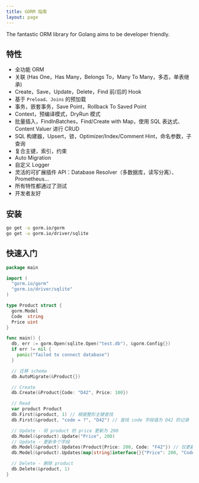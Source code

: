 ```yaml
---
title: GORM 指南
layout: page
---
```


The fantastic ORM library for Golang aims to be developer friendly.

## 特性

* 全功能 ORM
* 关联 (Has One，Has Many，Belongs To，Many To Many，多态，单表继承)
* Create，Save，Update，Delete，Find 前/后的 Hook
* 基于 `Preload`、`Joins` 的预加载
* 事务，嵌套事务，Save Point，Rollback To Saved Point
* Context，预编译模式，DryRun 模式
* 批量插入，FindInBatches，Find/Create with Map，使用 SQL 表达式、Content Valuer 进行 CRUD
* SQL 构建器，Upsert，锁，Optimizer/Index/Comment Hint，命名参数，子查询
* 复合主键，索引，约束
* Auto Migration
* 自定义 Logger
* 灵活的可扩展插件 API：Database Resolver（多数据库，读写分离）、Prometheus...
* 所有特性都通过了测试
* 开发者友好

## 安装

```sh
go get -u gorm.io/gorm
go get -u gorm.io/driver/sqlite
```

## 快速入门

```go
package main

import (
  "gorm.io/gorm"
  "gorm.io/driver/sqlite"
)

type Product struct {
  gorm.Model
  Code  string
  Price uint
}

func main() {
  db, err := gorm.Open(sqlite.Open("test.db"), &gorm.Config{})
  if err != nil {
    panic("failed to connect database")
  }

  // 迁移 schema
  db.AutoMigrate(&Product{})

  // Create
  db.Create(&Product{Code: "D42", Price: 100})

  // Read
  var product Product
  db.First(&product, 1) // 根据整形主键查找
  db.First(&product, "code = ?", "D42") // 查找 code 字段值为 D42 的记录

  // Update - 将 product 的 price 更新为 200
  db.Model(&product).Update("Price", 200)
  // Update - 更新多个字段
  db.Model(&product).Updates(Product{Price: 200, Code: "F42"}) // 仅更新非零值字段
  db.Model(&product).Updates(map[string]interface{}{"Price": 200, "Code": "F42"})

  // Delete - 删除 product
  db.Delete(&product, 1)
}
```
